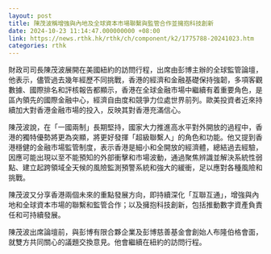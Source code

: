 ```yaml
---
layout: post
title: 陳茂波稱增強與內地及全球資本市場聯繫與監管合作並擁抱科技創新
date: 2024-10-23 11:14:47.000000000 +08:00
link: https://news.rthk.hk/rthk/ch/component/k2/1775788-20241023.htm
categories: rthk
---
```


財政司司長陳茂波展開在美國紐約的訪問行程，出席由彭博主辦的全球監管論壇，他表示，儘管過去幾年經歷不同挑戰，香港的經濟和金融基礎保持強韌，多項客觀數據、國際排名和評核報告都顯示，香港在全球金融市場中繼續有着重要角色，是區內領先的國際金融中心，經濟自由度和競爭力位處世界前列。歐美投資者近來持續加大對香港金融市場的投入，反映其對香港充滿信心。

陳茂波說，在「一國兩制」長期堅持，國家大力推進高水平對外開放的過程中，香港的獨特優勢將更為突顯，將更好發揮「超級聯繫人」的角色和功能。他又提到香港穩健的金融市場監管制度，表示香港是細小和全開放的經濟體，總結過去經驗，因應可能出現以至不能預知的外部衝擊和市場波動，通過聚焦辨識並解決系統性弱點、建立起跨領域全天候的風險監測預警系統和強大的緩衝，足以應對各種風險和挑戰。

陳茂波又分享香港兩個未來的重點發展方向，即持續深化「互聯互通」，增強與內地和全球資本市場的聯繫和監管合作；以及擁抱科技創新，包括推動數字資產負責任和可持續發展。

陳茂波出席論壇前，與彭博有限合夥企業及彭博慈善基金會創始人布隆伯格會面，就雙方共同關心的議題交換意見。他會繼續在紐約的訪問行程。
